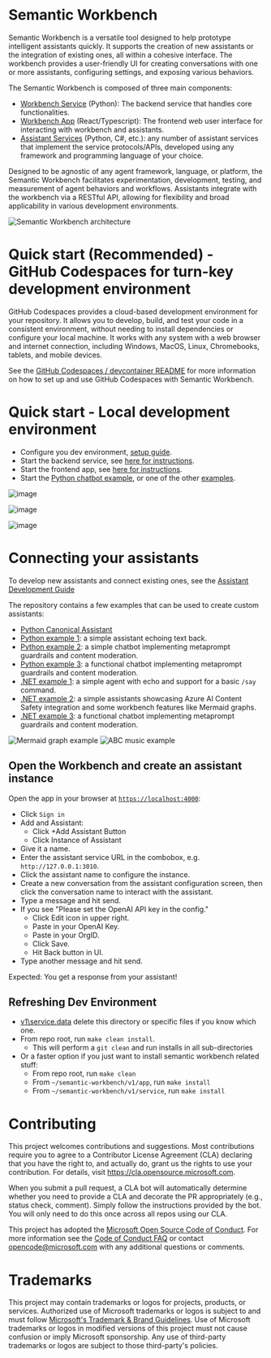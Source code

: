 # Semantic Workbench

Semantic Workbench is a versatile tool designed to help prototype intelligent assistants quickly.
It supports the creation of new assistants or the integration of existing ones, all within a
cohesive interface. The workbench provides a user-friendly UI for creating conversations with one
or more assistants, configuring settings, and exposing various behaviors.

The Semantic Workbench is composed of three main components:

- [Workbench Service](semantic-workbench/v1/service/README.md) (Python): The backend service that
  handles core functionalities.
- [Workbench App](semantic-workbench/v1/app/README.md) (React/Typescript): The frontend web user
  interface for interacting with workbench and assistants.
- [Assistant Services](examples) (Python, C#, etc.): any number of assistant services that implement the service protocols/APIs,
  developed using any framework and programming language of your choice.

Designed to be agnostic of any agent framework, language, or platform, the Semantic Workbench
facilitates experimentation, development, testing, and measurement of agent behaviors and workflows.
Assistants integrate with the workbench via a RESTful API, allowing for flexibility and broad applicability
in various development environments.

![Semantic Workbench architecture](https://raw.githubusercontent.com/microsoft/semanticworkbench/main/docs/images/architecture-animation.gif)

# Quick start (Recommended) - GitHub Codespaces for turn-key development environment

GitHub Codespaces provides a cloud-based development environment for your repository. It allows you to develop, build, and test your code in a consistent environment, without needing to install dependencies or configure your local machine. It works with any system with a web browser and internet connection, including Windows, MacOS, Linux, Chromebooks, tablets, and mobile devices.

See the [GitHub Codespaces / devcontainer README](.devcontainer/README.md) for more information on how to set up and use GitHub Codespaces with Semantic Workbench.

# Quick start - Local development environment

- Configure you dev environment, [setup guide](docs/SETUP.md).
- Start the backend service, see [here for instructions](semantic-workbench/v1/service/README.md).
- Start the frontend app, see [here for instructions](semantic-workbench/v1/app/README.md).
- Start the [Python chatbot example](examples/python-03-simple-chatbot/README.md), or one of the other [examples](examples).

![image](https://raw.githubusercontent.com/microsoft/semanticworkbench/main/docs/images/readme1.png)

![image](https://raw.githubusercontent.com/microsoft/semanticworkbench/main/docs/images/readme2.png)

![image](https://raw.githubusercontent.com/microsoft/semanticworkbench/main/docs/images/readme3.png)

# Connecting your assistants

To develop new assistants and connect existing ones, see the [Assistant Development Guide](docs/ASSISTANT_DEVELOPMENT_GUIDE.md)

The repository contains a few examples that can be used to create custom assistants:

- [Python Canonical Assistant](semantic-workbench/v1/service/semantic-workbench-assistant/semantic_workbench_assistant/canonical.py)
- [Python example 1](examples/python-01-echo-bot/README.md): a simple assistant echoing text back.
- [Python example 2](examples/python-02-simple-chatbot/README.md): a simple chatbot implementing metaprompt guardrails and content moderation.
- [Python example 3](examples/python-03-simple-chatbot/README.md): a functional chatbot implementing metaprompt guardrails and content moderation.
- [.NET example 1](examples/dotnet-01-echo-bot/README.md): a simple agent with echo and support for a basic `/say` command.
- [.NET example 2](examples/dotnet-02-message-types-demo/README.md): a simple assistants showcasing Azure AI Content Safety integration and some workbench features like Mermaid graphs.
- [.NET example 3](examples/dotnet-03-simple-chatbot/README.md): a functional chatbot implementing metaprompt guardrails and content moderation.

![Mermaid graph example](examples/dotnet-02-message-types-demo/docs/mermaid.png)
![ABC music example](examples/dotnet-02-message-types-demo/docs/abc.png)

## Open the Workbench and create an assistant instance

Open the app in your browser at [`https://localhost:4000`](https://localhost:4000):

- Click `Sign in`
- Add and Assistant:
  - Click +Add Assistant Button
  - Click Instance of Assistant
- Give it a name.
- Enter the assistant service URL in the combobox, e.g. `http://127.0.0.1:3010`.
- Click the assistant name to configure the instance.
- Create a new conversation from the assistant configuration screen, then click the conversation name to interact with the assistant.
- Type a message and hit send.
- If you see "Please set the OpenAI API key in the config."
  - Click Edit icon in upper right.
  - Paste in your OpenAI Key.
  - Paste in your OrgID.
  - Click Save.
  - Hit Back button in UI.
- Type another message and hit send.

Expected: You get a response from your assistant!

## Refreshing Dev Environment

- [v1\service\.data](service.data) delete this directory or specific files if you know which one.
- From repo root, run `make clean install`.
  - This will perform a `git clean` and run installs in all sub-directories
- Or a faster option if you just want to install semantic workbench related stuff:
  - From repo root, run `make clean`
  - From `~/semantic-workbench/v1/app`, run `make install`
  - From `~/semantic-workbench/v1/service`, run `make install`

# Contributing

This project welcomes contributions and suggestions. Most contributions require you to agree to a
Contributor License Agreement (CLA) declaring that you have the right to, and actually do, grant us
the rights to use your contribution. For details, visit <https://cla.opensource.microsoft.com>.

When you submit a pull request, a CLA bot will automatically determine whether you need to provide
a CLA and decorate the PR appropriately (e.g., status check, comment). Simply follow the instructions
provided by the bot. You will only need to do this once across all repos using our CLA.

This project has adopted the [Microsoft Open Source Code of Conduct](https://opensource.microsoft.com/codeofconduct/).
For more information see the [Code of Conduct FAQ](https://opensource.microsoft.com/codeofconduct/faq/) or
contact [opencode@microsoft.com](mailto:opencode@microsoft.com) with any additional questions or comments.

# Trademarks

This project may contain trademarks or logos for projects, products, or services. Authorized use of Microsoft
trademarks or logos is subject to and must follow
[Microsoft's Trademark & Brand Guidelines](https://www.microsoft.com/en-us/legal/intellectualproperty/trademarks/usage/general).
Use of Microsoft trademarks or logos in modified versions of this project must not cause confusion or imply Microsoft sponsorship.
Any use of third-party trademarks or logos are subject to those third-party's policies.

